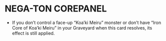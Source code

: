 
# NEGA-TON COREPANEL

*   If you don’t control a face-up “Koa’ki Meiru” monster or don’t have “Iron Core of Koa’ki Meiru” in your Graveyard when this card resolves, its effect is still applied.

  